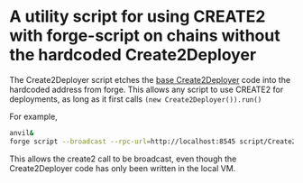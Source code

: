 # A utility script for using CREATE2 with forge-script on chains without the hardcoded Create2Deployer 

The Create2Deployer script etches the [base Create2Deployer](https://github.com/Arachnid/deterministic-deployment-proxy) code into the hardcoded address from forge.
This allows any script to use CREATE2 for deployments, as long as it first calls `(new Create2Deployer()).run()`

For example, 
```sh 
anvil&
forge script --broadcast --rpc-url=http://localhost:8545 script/Create2.sol
```

This allows the create2 call to be broadcast, even though the Create2Deployer code has only been written in the local VM.
